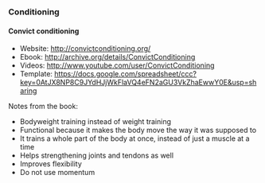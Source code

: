 ### Conditioning

#### Convict conditioning

- Website: http://convictconditioning.org/
- Ebook: http://archive.org/details/ConvictConditioning
- Videos: http://www.youtube.com/user/ConvictConditioning
- Template: https://docs.google.com/spreadsheet/ccc?key=0AtJX8NP8C9JYdHJjWkFlaVQ4eFN2aGU3VkZhaEwwY0E&usp=sharing

Notes from the book:

- Bodyweight training instead of weight training
- Functional because it makes the body move the way it was supposed to
- It trains a whole part of the body at once, instead of just a muscle at a time
- Helps strengthening joints and tendons as well
- Improves flexibility
- Do not use momentum
